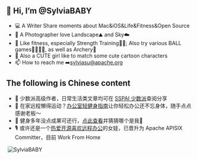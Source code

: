 ## 👋 Hi, I’m @SylviaBABY
- 💻 A Writer Share moments about Mac&iOS&Life&Fitness&Open Source
- 🌱 A Photographer love Landscape⛰️ and Sky☁️
- 💞️ Like fitness, especially Strength Training🏋️‍♀️; Also try various BALL games🏀🎱🏓🏸, as well as Archery🏹
- 🤎 Also a CUTE girl like to match some cute cartoon characters
- 📫 How to reach me ➡️sylviasu@apache.org

## The following is Chinese content
- 📖 少数派高级作者，日常生活类文章均可在 [SSPAI 少数派](https://sspai.com/u/sylvia/posts)查阅分享
- 📣 在家远程懒得运动？[办公室轻健身指南](https://sspai.com/series/79)让你轻松办公还不忘身体，随手点点感谢老板～
- 👀 健身多年没点成果可还行，[点此查看](https://sspai.com/post/68828)并猜猜哪个是我🤪
- 🎙️ 或许还是一个[热爱开源喜欢远程办公](https://eleduck.com/posts/rdfEoD)的女娃，已晋升为 Apache APISIX Committer，目前 Work From Home 

<p>&nbsp;<img align="center" src="https://github-readme-stats.vercel.app/api?username=SylviaBABY&show_icons=true&locale=en" alt="SylviaBABY" /></p>

<!---
SylviaBABY/SylviaBABY is a ✨ special ✨ repository because its `README.md` (this file) appears on your GitHub profile.
You can click the Preview link to take a look at your changes.
--->
